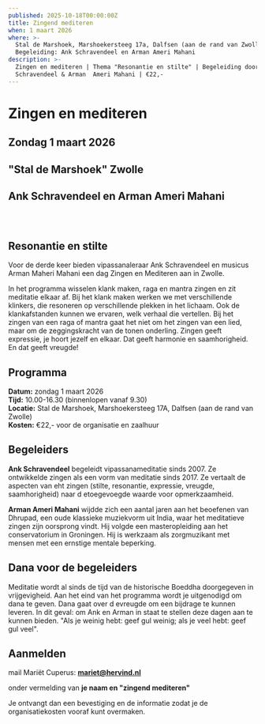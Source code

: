 ```yaml
---
published: 2025-10-18T00:00:00Z
title: Zingend mediteren
when: 1 maart 2026
where: >-
  Stal de Marshoek, Marshoekersteeg 17a, Dalfsen (aan de rand van Zwolle) 
  Begeleiding: Ank Schravendeel en Arman Ameri Mahani
description: >-
  Zingen en mediteren | Thema "Resonantie en stilte" | Begeleiding door Ank
  Schravendeel & Arman  Ameri Mahani | €22,-
---
```

# Zingen en mediteren

## Zondag 1 maart 2026

## "Stal de Marshoek"  Zwolle

## Ank Schravendeel en Arman Ameri Mahani

##

&nbsp;

## Resonantie en stilte

Voor de derde keer bieden vipassanaleraar Ank Schravendeel en musicus Arman Maheri Mahani een dag Zingen en Mediteren aan in Zwolle.

In het programma wisselen klank maken, raga en mantra zingen en zit meditatie elkaar af. Bij het klank maken werken we met verschillende klinkers, die resoneren op verschillende plekken in het lichaam. Ook de klankafstanden kunnen we ervaren, welk verhaal die vertellen. Bij het zingen van een  raga of mantra gaat het niet om het zingen van een lied, maar om de zeggingskracht van de tonen onderling. Zingen geeft expressie, je hoort jezelf en elkaar. Dat geeft harmonie en saamhorigheid. En dat geeft vreugde!

## Programma

**Datum:** zondag 1 maart 2026<br> **Tijd:** 10.00-16.30 (binnenlopen vanaf 9.30)<br> **Locatie:** Stal de Marshoek, Marshoekersteeg 17A, Dalfsen (aan de rand van Zwolle)<br> **Kosten:** €22,- voor de organisatie en zaalhuur

## Begeleiders

**Ank Schravendeel** begeleidt vipassanameditatie sinds 2007. Ze ontwikkelde zingen als een vorm van meditatie sinds 2017. Ze vertaalt de aspecten van eht zingen (stilte, resonantie, expressie, vreugde, saamhorigheid) naar d etoegevoegde waarde voor opmerkzaamheid.

**Arman Ameri Mahani** wijdde zich een aantal jaren aan het beoefenen van Dhrupad, een oude klassieke muziekvorm uit India, waar het meditatieve zingen zijn oorsprong vindt. Hij volgde een masteropleiding aan het conservatorium in Groningen. Hij is werkzaam als zorgmuzikant met mensen met een ernstige mentale beperking.

## Dana voor de begeleiders

Meditatie wordt al sinds de tijd van de historische Boeddha doorgegeven in vrijgevigheid. Aan het eind van het programma wordt je uitgenodigd om dana te geven. Dana gaat over d evreugde om een bijdrage te kunnen leveren. In dit geval: om Ank en Arman in staat te stellen deze dagen aan te kunnen bieden. "Als je weinig hebt: geef gul weinig; als je veel hebt: geef gul veel".

## Aanmelden

mail Mariët Cuperus: **mariet@hervind.nl**

onder vermelding van **je naam en "zingend mediteren"**

Je ontvangt dan een bevestiging en de informatie zodat je de organisatiekosten vooraf kunt overmaken.

&nbsp;